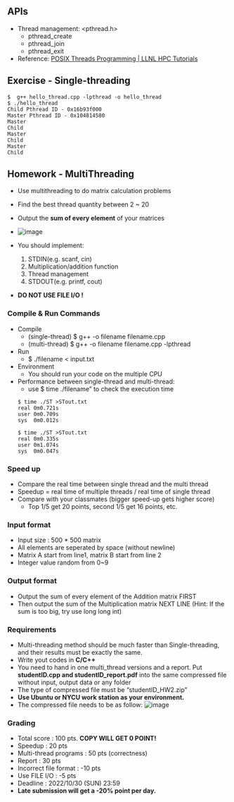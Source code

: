 ## APIs
- Thread management: <pthread.h>
  - pthread_create
  -	pthread_join 
  -	pthread_exit
-	Reference:
[POSIX Threads Programming | LLNL HPC Tutorials](https://hpc-tutorials.llnl.gov/posix/)

## Exercise - Single-threading
```console
$  g++ hello_thread.cpp -lpthread -o hello_thread
$ ./hello_thread
Child Pthread ID - 0x16b93f000
Master Pthread ID - 0x104814580
Master
Child
Master
Child
Master
Child
```

## Homework - MultiThreading

- Use multithreading to do matrix calculation problems
- Find the best thread quantity between 2 ~ 20
- Output the **sum of every element** of your matrices
- ![image](https://github.com/XCI9/NYCU-2022-Fall-Introduction-to-Operating-Systems/assets/71249961/a8326f82-95ed-4324-b4d0-c6b7b7b0f052)


- You should implement:
  1. STDIN(e.g. scanf, cin)
  2. Multiplication/addition function
  3. Thread management
  4. STDOUT(e.g. printf, cout)

- **DO NOT USE FILE I/O !**

### Compile & Run Commands
- Compile
  - (single-thread)  $ g++ -o filename filename.cpp
  - (multi-thread) $ g++ -o filename filename.cpp -lpthread
- Run
  - $ ./filename < input.txt
- Environment
  - You should run your code on the multiple CPU
- Performance between single-thread and multi-thread:
  - use $ time ./filename” to check the execution time
  ```console
  $ time ./ST >STout.txt
  real 0m0.721s
  user 0m0.709s
  sys  0m0.012s
  ```
  ```console
  $ time ./ST >STout.txt
  real 0m0.335s
  user 0m1.074s
  sys  0m0.047s
  ```
 
### Speed up
- Compare the real time between single thread and the multi thread
- Speedup = real time of multiple threads / real time of single thread
- Compare with your classmates (bigger speed-up gets higher score)
  - Top 1/5 get 20 points, second 1/5 get 16 points, etc.
 
### Input format
- Input size : 500 * 500 matrix
- All elements are seperated by space (without newline)
- Matrix A start from line1, matrix B start from line 2 
- Integer value random from 0~9

### Output format
- Output the sum of every element of the Addition matrix FIRST
- Then output the sum of the Multiplication matrix NEXT LINE
(Hint: If the sum is too big, try use long long int)

### Requirements
- Multi-threading method should be much faster than Single-threading, and their results must be exactly the same.
- Write yout codes in **C/C++**
- You need to hand in one multi_thread versions and a report. Put **studentID.cpp and studentID_report.pdf** into the same compressed file without input, output data or any folder
- The type of compressed file must be “studentID_HW2.zip”
- **Use Ubuntu or NYCU work station as your environment.**
- The compressed file needs to be as follow:
![image](https://github.com/XCI9/NYCU-2022-Fall-Introduction-to-Operating-Systems/assets/71249961/70929703-18a2-4474-ba3a-e61008f19a5f)

### Grading
- Total score : 100 pts. **COPY WILL GET 0 POINT!**
- Speedup : 20 pts  
- Multi-thread programs : 50 pts (correctness)
- Report : 30 pts
- Incorrect file format : -10 pts
- Use FILE I/O : -5 pts
- Deadline : 2022/10/30 (SUN) 23:59
- **Late submission will get a -20% point per day.**










